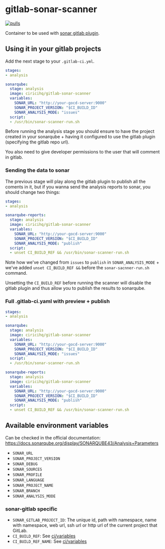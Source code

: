 gitlab-sonar-scanner
====================

[![pulls][docker hub svg]][docker hub]

Container to be used with [sonar gitlab plugin][].

Using it in your gitlab projects
--------------------------------

Add the next stage to your `.gitlab-ci.yml`.

```yaml
stages:
- analysis

sonarqube:
  stage: analysis
  image: ciricihq/gitlab-sonar-scanner
  variables:
    SONAR_URL: "http://your-gocd-server:9000"
    SONAR_PROJECT_VERSION: "$CI_BUILD_ID"
    SONAR_ANALYSIS_MODE: "issues"
  script:
  - /usr/bin/sonar-scanner-run.sh
```

Before running the analysis stage you should ensure to have the project created
in your sonarqube + having it configured to use the gitlab plugin (specifying the
gitlab repo url).

You also need to give developer permissions to the user that will comment in gitlab.

### Sending the data to sonar

The previous stage will play along the gitlab plugin to publish all the coments
in it, but if you wanna send the analysis reports to sonar, you should change two
things:

~~~yaml
stages:
- analysis

sonarqube-reports:
  stage: analysis
  image: ciricihq/gitlab-sonar-scanner
  variables:
    SONAR_URL: "http://your-gocd-server:9000"
    SONAR_PROJECT_VERSION: "$CI_BUILD_ID"
    SONAR_ANALYSIS_MODE: "publish"
  script:
  - unset CI_BUILD_REF && /usr/bin/sonar-scanner-run.sh
~~~

Note how we've changed from `issues` to `publish` in `SONAR_ANALYSIS_MODE` +
we've added `unset CI_BUILD_REF &&` before the `sonar-sacnner-run.sh` command.

Unsetting the `CI_BUILD_REF` before running the scanner will disable the gitlab
plugin and thus allow you to publish the results to sonarqube.

### Full .gitlab-ci.yaml with preview + publish

~~~yaml
stages:
- analysis

sonarqube:
  stage: analysis
  image: ciricihq/gitlab-sonar-scanner
  variables:
    SONAR_URL: "http://your-gocd-server:9000"
    SONAR_PROJECT_VERSION: "$CI_BUILD_ID"
    SONAR_ANALYSIS_MODE: "issues"
  script:
  - /usr/bin/sonar-scanner-run.sh

sonarqube-reports:
  stage: analysis
  image: ciricihq/gitlab-sonar-scanner
  variables:
    SONAR_URL: "http://your-gocd-server:9000"
    SONAR_PROJECT_VERSION: "$CI_BUILD_ID"
    SONAR_ANALYSIS_MODE: "publish"
  script:
  - unset CI_BUILD_REF && /usr/bin/sonar-scanner-run.sh
~~~

## Available environment variables

Can be checked in the official documentation: https://docs.sonarqube.org/display/SONARQUBE43/Analysis+Parameters

- `SONAR_URL`
- `SONAR_PROJECT_VERSION`
- `SONAR_DEBUG`
- `SONAR_SOURCES`
- `SONAR_PROFILE`
- `SONAR_LANGUAGE`
- `SONAR_PROJECT_NAME`
- `SONAR_BRANCH`
- `SONAR_ANALYSIS_MODE`

### sonar-gitlab specific

- `SONAR_GITLAB_PROJECT_ID`: The unique id, path with namespace, name with namespace,
  web url, ssh url or http url of the current project that GitLab.
- `CI_BUILD_REF`: See [ci/variables][variables]
- `CI_BUILD_REF_NAME`: See [ci/variables][variables]

[sonar gitlab plugin]: https://github.com/gabrie-allaigre/sonar-gitlab-plugin
[variables]: https://docs.gitlab.com/ce/ci/variables
[docker hub]: https://hub.docker.com/r/ciricihq/gitlab-sonar-scanner

[docker hub svg]: https://img.shields.io/docker/pulls/ciricihq/gitlab-sonar-scanner.svg